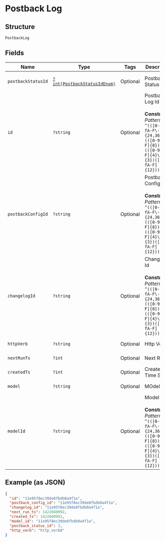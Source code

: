 
# Postback Log

## Structure

`PostbackLog`

## Fields

| Name | Type | Tags | Description | Getter | Setter |
|  --- | --- | --- | --- | --- | --- |
| `postbackStatusId` | [`?int(PostbackStatusIdEnum)`](../../doc/models/postback-status-id-enum.md) | Optional | Postback Status Id | getPostbackStatusId(): ?int | setPostbackStatusId(?int postbackStatusId): void |
| `id` | `?string` | Optional | Postback Log Id<br><br>**Constraints**: *Pattern*: `^(([0-9a-fA-F\-]{24,36})\|(([0-9a-fA-F]{8})-(([0-9a-fA-F]{4}\-){3})([0-9a-fA-F]{12})))$` | getId(): ?string | setId(?string id): void |
| `postbackConfigId` | `?string` | Optional | Postback Config Id<br><br>**Constraints**: *Pattern*: `^(([0-9a-fA-F\-]{24,36})\|(([0-9a-fA-F]{8})-(([0-9a-fA-F]{4}\-){3})([0-9a-fA-F]{12})))$` | getPostbackConfigId(): ?string | setPostbackConfigId(?string postbackConfigId): void |
| `changelogId` | `?string` | Optional | Changelog Id<br><br>**Constraints**: *Pattern*: `^(([0-9a-fA-F\-]{24,36})\|(([0-9a-fA-F]{8})-(([0-9a-fA-F]{4}\-){3})([0-9a-fA-F]{12})))$` | getChangelogId(): ?string | setChangelogId(?string changelogId): void |
| `httpVerb` | `?string` | Optional | Http Verb | getHttpVerb(): ?string | setHttpVerb(?string httpVerb): void |
| `nextRunTs` | `?int` | Optional | Next Run | getNextRunTs(): ?int | setNextRunTs(?int nextRunTs): void |
| `createdTs` | `?int` | Optional | Created Time Stamp | getCreatedTs(): ?int | setCreatedTs(?int createdTs): void |
| `model` | `?string` | Optional | MOdel | getModel(): ?string | setModel(?string model): void |
| `modelId` | `?string` | Optional | Model Id<br><br>**Constraints**: *Pattern*: `^(([0-9a-fA-F\-]{24,36})\|(([0-9a-fA-F]{8})-(([0-9a-fA-F]{4}\-){3})([0-9a-fA-F]{12})))$` | getModelId(): ?string | setModelId(?string modelId): void |

## Example (as JSON)

```json
{
  "id": "11e95f8ec39de8fbdb0a4f1a",
  "postback_config_id": "11e95f8ec39de8fbdb0a4f1a",
  "changelog_id": "11e95f8ec39de8fbdb0a4f1a",
  "next_run_ts": 1422040992,
  "created_ts": 1422040992,
  "model_id": "11e95f8ec39de8fbdb0a4f1a",
  "postback_status_id": 3,
  "http_verb": "http_verb8"
}
```

